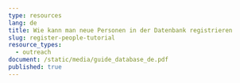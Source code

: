 ```yaml
---
type: resources
lang: de
title: Wie kann man neue Personen in der Datenbank registrieren
slug: register-people-tutorial
resource_types:
  - outreach
document: /static/media/guide_database_de.pdf
published: true
---
```

